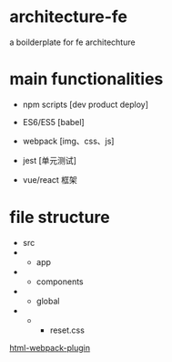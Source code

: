 # architecture-fe

a boilderplate for fe architechture

# main functionalities

- npm scripts [dev product deploy]

- ES6/ES5 [babel]

- webpack [img、css、js]

- jest [单元测试]

- vue/react 框架

# file structure

- src
- - app
- - components
- - global
- - - reset.css



[html-webpack-plugin](https://github.com/jantimon/html-webpack-plugin)
